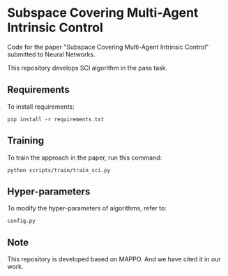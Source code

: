 # Subspace Covering Multi-Agent Intrinsic Control

Code for the paper "Subspace Covering Multi-Agent Intrinsic Control" submitted to Neural Networks.

This repository develops SCI algorithm in the pass task. 

## Requirements

To install requirements:

```setup
pip install -r requirements.txt
```

## Training

To train the approach in the paper, run this command:

```train 
python scripts/train/train_sci.py
```

## Hyper-parameters

To modify the hyper-parameters of algorithms, refer to:

```
config.py
```

## Note

This repository is developed based on MAPPO. And we have cited it in our work.